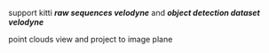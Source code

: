 
support kitti ***raw sequences velodyne*** and ***object detection dataset velodyne*** 

point clouds view and project to image plane
